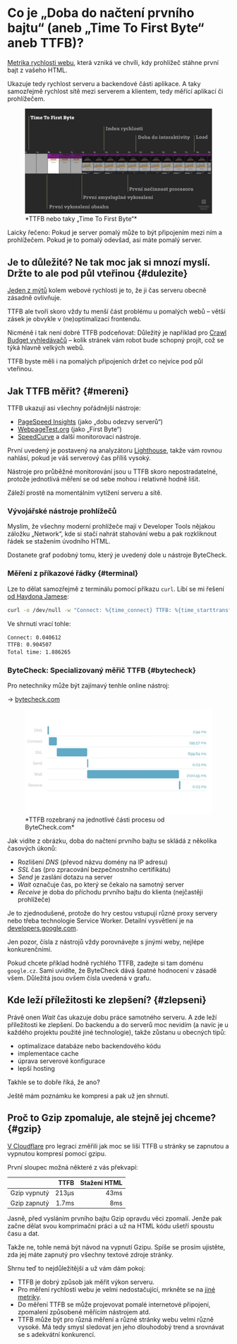 # Co je „Doba do načtení prvního bajtu“ (aneb „Time To First Byte“ aneb TTFB)?

[Metrika rychlosti webu](metriky-rychlosti.md), která vzniká ve chvíli, kdy prohlížeč stáhne první bajt z vašeho HTML.

Ukazuje tedy rychlost serveru a backendové části aplikace. A taky samozřejmě rychlost sítě mezi serverem a klientem, tedy měřící aplikací či prohlížečem.

<figure>
<img src="../dist/images/original/metrika-ttfb.jpg" alt="TTFB">
<figcaption markdown="1">
*TTFB nebo taky „Time To First Byte“*
</figcaption>
</figure>

Laicky řečeno: Pokud je server pomalý může to být připojením mezi ním a prohlížečem. Pokud je to pomalý odevšad, asi máte pomalý server.

## Je to důležité? Ne tak moc jak si mnozí myslí. Držte to ale pod půl vteřinou {#dulezite}

[Jeden z mýtů](rychlost-myty.md#2) kolem webové rychlosti je to, že ji čas serveru obecně zásadně ovlivňuje.

TTFB ale tvoří skoro vždy tu menší část problému u pomalých webů – větší zásek je obvykle v (ne)optimalizaci frontendu.

Nicméně i tak není dobré TTFB podceňovat: Důležitý je například pro [Crawl Budget vyhledávačů](https://www.contentkingapp.cz/akademie/crawl-budget/) – kolik stránek vám robot bude schopný projít, což se týká hlavně velkých webů.

<!-- AdSnippet -->

TTFB byste měli i na pomalých připojeních držet co nejvíce pod půl vteřinou.

## Jak TTFB měřit? {#mereni}

TTFB ukazují asi všechny pořádnější nástroje:

- [PageSpeed Insights](pagespeed-insights.md) (jako „dobu odezvy serverů“)
- [WebpageTest.org](https://www.webpagetest.org/) (jako „First Byte“)
- [SpeedCurve](speedcurve.md) a další monitorovací nástroje.

První uvedený je postavený na analyzátoru [Lighthouse](lighthouse.md), takže vám rovnou nahlásí, pokud je váš serverový čas příliš vysoký.

Nástroje pro průběžné monitorování jsou u TTFB skoro nepostradatelné, protože jednotlivá měření se od sebe mohou i relativně hodně lišit.

Záleží prostě na momentálním vytížení serveru a sítě.

### Vývojářské nástroje prohlížečů

Myslím, že všechny moderní prohlížeče mají v Developer Tools nějakou záložku „Network“, kde si stačí nahrát stahování webu a pak rozkliknout řádek se stažením úvodního HTML. 

Dostanete graf podobný tomu, který je uvedený dole u nástroje ByteCheck.

### Měření z příkazové řádky {#terminal}

Lze to dělat samozřejmě z terminálu pomocí příkazu `curl`. Líbí se mi řešení [od Haydona Jamese](https://haydenjames.io/analyze-websites-ttfb-time-first-byte/):

```bash
curl -o /dev/null -w "Connect: %{time_connect} TTFB: %{time_starttransfer} Total time: %{time_total} \n" https://www.vzhurudolu.cz/
```

Ve shrnutí vrací tohle:

```bash
Connect: 0.040612
TTFB: 0.904507
Total time: 1.886265
```

### ByteCheck: Specializovaný měřič TTFB {#bytecheck}

Pro netechniky může být zajímavý tenhle online nástroj:

→ [bytecheck.com](http://www.bytecheck.com)

<figure>
<img src="../dist/images/original/ttfb-bytecheck.jpg" alt="TTFB od ByteCheck">
<figcaption markdown="1">
*TTFB rozebraný na jednotlivé části procesu od ByteCheck.com*
</figcaption>
</figure>

Jak vidíte z obrázku, doba do načtení prvního bajtu se skládá z několika časových úkonů:

- Rozlišení *DNS* (převod názvu domény na IP adresu)
- *SSL* čas (pro zpracování bezpečnostního certifikátu)
- *Send* je  zaslání dotazu na server
- *Wait* označuje čas, po který se čekalo na samotný server
- *Receive* je doba do příchodu prvního bajtu do klienta (nejčastěji prohlížeče)

Je to zjednodušené, protože do hry cestou vstupují různé proxy servery nebo třeba technologie Service Worker. Detailní vysvětlení je na [developers.google.com](https://developers.google.com/web/tools/chrome-devtools/network/reference#timing-explanation).

Jen pozor, čísla z nástrojů vždy porovnávejte s jinými weby, nejlépe konkurenčními.

<!-- AdSnippet -->

Pokud chcete příklad hodně rychlého TTFB, zadejte si tam doménu `google.cz`. Sami uvidíte, že ByteCheck dává špatné hodnocení v zásadě všem. Důležitá jsou ovšem čísla uvedená v grafu.

## Kde leží příležitosti ke zlepšení? {#zlepseni}

Právě onen *Wait* čas ukazuje dobu práce samotného serveru. A zde leží příležitosti ke zlepšení. Do backendu a do serverů moc nevidím (a navíc je u každého projektu použité jiné technologie), takže zůstanu u obecných tipů:

- optimalizace databáze nebo backendového kódu
- implementace cache
- úprava serverové konfigurace
- lepší hosting

Takhle se to dobře říká, že ano?

Ještě mám poznámku ke kompresi a pak už jen shrnutí.

## Proč to Gzip zpomaluje, ale stejně jej chceme? {#gzip}

[V Cloudflare](https://blog.cloudflare.com/ttfb-time-to-first-byte-considered-meaningles/) pro legraci změřili jak moc se liší TTFB u stránky se zapnutou a vypnutou kompresí pomocí gzipu.

První sloupec možná některé z vás překvapí:

|              | TTFB  | Stažení HTML |
|--------------|------:|-------------:|
| Gzip vypnutý | 213µs | 43ms         |
| Gzip zapnutý | 1.7ms | 8ms          |

Jasně, před vysláním prvního bajtu Gzip opravdu věci zpomalí. Jenže pak začne dělat svou komprimační práci a už na HTML kódu ušetří spoustu času a dat.

Takže ne, tohle nemá být návod na vypnutí Gzipu. Spíše se prosím ujistěte, zda jej máte zapnutý pro všechny textové zdroje stránky.

Shrnu teď to nejdůležitější a už vám dám pokoj:

- TTFB je dobrý způsob jak měřit výkon serveru.
- Pro měření rychlosti webu je velmi nedostačující, mrkněte se na [jiné metriky](metriky-rychlosti.md).
- Do měření TTFB se může projevovat pomalé internetové připojení, zpomalení způsobené měřícím nástrojem atd.
- TTFB může být pro různá měření a různé stránky webu velmi různě vysoké. Má tedy smysl sledovat jen jeho dlouhodobý trend a srovnávat se s adekvátní konkurencí.

<!-- AdSnippet -->


